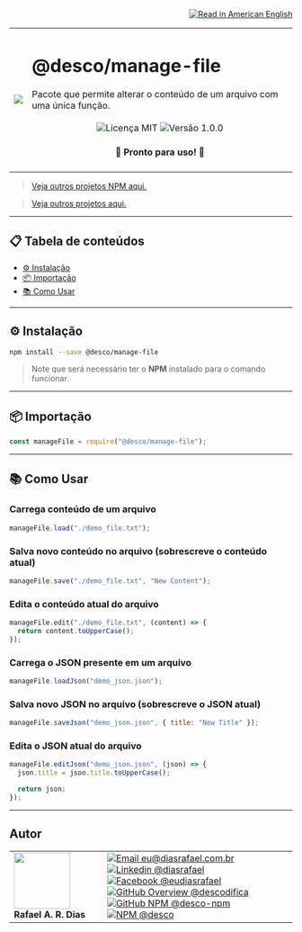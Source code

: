 <div align="right">
  <a href="README.US.md">
    <img alt="Read in American English" src="https://img.shields.io/static/v1?label=&message=🇺🇸 Read in American English&color=red&style=for-the-badge" />
  </a>
</div>

<table>
  <tr>
    <td><img src="https://i.ibb.co/74S5zBF/manage-file.png"></td>
    <td>  
      <h1>@desco/manage-file</h1>
      Pacote que permite alterar o conteúdo de um arquivo com uma única função.
      <br /><br />
      <div align="center">
        <img alt="Licença MIT" src="https://img.shields.io/static/v1?label=Licença&message=MIT&color=green&style=for-the-badge">
        <img alt="Versão 1.0.0" src="https://img.shields.io/static/v1?label=Versão&message=1.0.0&color=blue&style=for-the-badge">
      </div>
      <h4 align="center"> 
        🚀 Pronto para uso! 🚀
      </h4>
    </td>
  </tr>
</table>

> <a href="https://github.com/desco-npm" target="_blank">Veja outros projetos NPM aqui.</a>

> <a href="https://github.com/descoifica" target="_blank">Veja outros projetos aqui.</a>

---

## 📋 Tabela de conteúdos

- [⚙️ Instalação](#Instalação)
- [📦 Importação](#Importação)
- [📚 Como Usar](#Como-Usar)

---

<a name="Instalação"></a>

## ⚙️ Instalação

```bash
npm install --save @desco/manage-file
```

> Note que será necessário ter o **NPM** instalado para o comando funcionar.

---

<a name="Importação"></a>

## 📦 Importação

```js
const manageFile = require("@desco/manage-file");
```

---

<a name="Como-Usar"></a>

## 📚 Como Usar

### Carrega conteúdo de um arquivo

```js
manageFile.load("./demo_file.txt");
```

### Salva novo conteúdo no arquivo (sobrescreve o conteúdo atual)

```js
manageFile.save("./demo_file.txt", "New Content");
```

### Edita o conteúdo atual do arquivo

```js
manageFile.edit("./demo_file.txt", (content) => {
  return content.toUpperCase();
});
```

### Carrega o JSON presente em um arquivo

```js
manageFile.loadJson("demo_json.json");
```

### Salva novo JSON no arquivo (sobrescreve o JSON atual)

```js
manageFile.saveJson("demo_json.json", { title: "New Title" });
```

### Edita o JSON atual do arquivo

```js
manageFile.editJson("demo_json.json", (json) => {
  json.title = json.title.toUpperCase();

  return json;
});
```

---

## Autor

<table>
  <tr>
    <td width="150px">
      <img src="https://scontent.fsdu1-1.fna.fbcdn.net/v/t1.0-9/539886_235546170253505_5977326689811409130_n.jpg?_nc_cat=106&ccb=3&_nc_sid=174925&_nc_eui2=AeGgFWn_fWInwRkTo3mHSP993TbQ0TzG0Y3dNtDRPMbRjS-eZL1tr4I5maqz6O-jva9qWnIxKOsD3UtSm9CTeCys&_nc_ohc=Qw6NaDGrtIgAX9uFF2c&_nc_ht=scontent.fsdu1-1.fna&oh=5ebac9874d7a24e157c8c99fd965c2a4&oe=606539CE" width="100px;" alt=""/>
      <b>Rafael A. R. Dias</b>
    </td>
    <td>  
      <a href="mailto:eu@diasrafael.com.br" target="_blank" >
        <img alt="Email eu@diasrafael.com.br" src="https://img.shields.io/static/v1?label=Email&message=eu@diasrafael.com.br&color=red&logo=gmail&style=for-the-badge">
      </a>
      <a href="https://www.linkedin.com/in/diasrafael/" target="_blank">
        <img alt="Linkedin @diasrafael" src="https://img.shields.io/static/v1?label=Linkedin&message=@diasrafael&color=blue&logo=linkedin&style=for-the-badge">
      </a>
      <a href="https://www.facebook.com/eudiasrafael" target="_blank">
        <img alt="Facebook @eudiasrafael" src="https://img.shields.io/static/v1?label=Facebook&message=@eudiasrafael&color=blue&logo=facebook&style=for-the-badge">
      </a>
      <a href="https://github.com/descodifica" target="_blank">
        <img alt="GitHub Overview @descodifica" src="https://img.shields.io/static/v1?label=GitHub Overview&message=@descodifica&color=black&logo=github&style=for-the-badge">
      </a>
      <a href="https://github.com/desco-npm" target="_blank">
        <img alt="GitHub NPM @desco-npm" src="https://img.shields.io/static/v1?label=GitHub NPM&message=@desco-npm&color=black&logo=github&style=for-the-badge">
      </a>
      <a href="https://www.npmjs.com/org/desco" target="_blank">
        <img alt="NPM @desco" src="https://img.shields.io/static/v1?label=NPM&message=@desco&color=red&logo=npm&style=for-the-badge">
      </a>
    </td>
  </tr>
</table>
